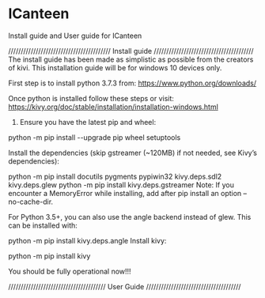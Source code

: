 # ICanteen
Install guide and User guide for ICanteen 

/////////////////////////////////////////
Install guide
////////////////////////////////////////
The install guide has been made as simplistic as possible from the creators of kivi. This installation guide will be for windows 10 devices only. 

First step is to install python 3.7.3 from: https://www.python.org/downloads/ 

Once python is installed follow these steps or visit: https://kivy.org/doc/stable/installation/installation-windows.html

1. Ensure you have the latest pip and wheel:

  python -m pip install --upgrade pip wheel setuptools

Install the dependencies (skip gstreamer (~120MB) if not needed, see Kivy’s dependencies):

  python -m pip install docutils pygments pypiwin32 kivy.deps.sdl2 kivy.deps.glew
  python -m pip install kivy.deps.gstreamer
Note:
If you encounter a MemoryError while installing, add after pip install an option –no-cache-dir.

For Python 3.5+, you can also use the angle backend instead of glew. This can be installed with:

  python -m pip install kivy.deps.angle
Install kivy:

  python -m pip install kivy

You should be fully operational now!!!

///////////////////////////////////////
User Guide
//////////////////////////////////////
